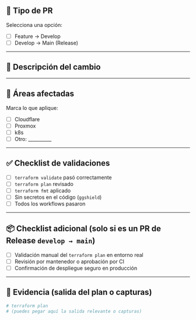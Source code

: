 ## 🧩 Tipo de PR

Selecciona una opción:

- [ ] Feature → Develop
- [ ] Develop → Main (Release)

---

## 🚀 Descripción del cambio

<!-- Explica brevemente qué hace este PR y por qué es necesario -->

---

## 📁 Áreas afectadas

Marca lo que aplique:

- [ ] Cloudflare
- [ ] Proxmox
- [ ] k8s
- [ ] Otro: __________

---

## ✅ Checklist de validaciones

- [ ] `terraform validate` pasó correctamente
- [ ] `terraform plan` revisado
- [ ] `terraform fmt` aplicado
- [ ] Sin secretos en el código (`ggshield`)
- [ ] Todos los workflows pasaron

---

## 📦 Checklist adicional (solo si es un PR de Release `develop → main`)

- [ ] Validación manual del `terraform plan` en entorno real
- [ ] Revisión por mantenedor o aprobación por CI
- [ ] Confirmación de despliegue seguro en producción

---

## 📸 Evidencia (salida del plan o capturas)

```bash
# terraform plan
# (puedes pegar aquí la salida relevante o capturas)
```
